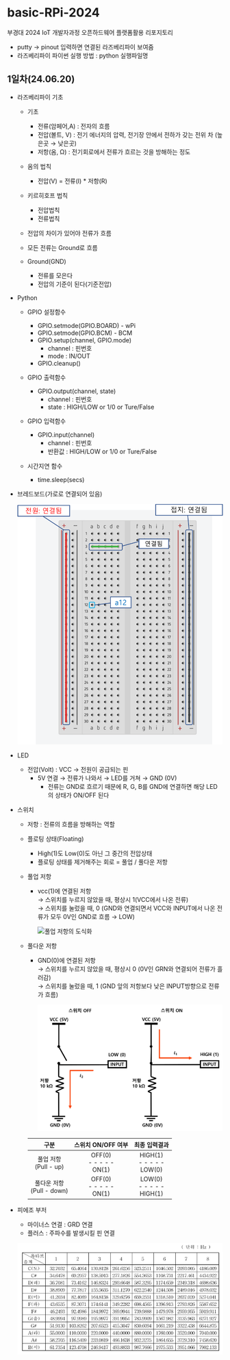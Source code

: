 # basic-RPi-2024
부경대 2024 IoT 개발자과정 오픈하드웨어 플랫폼활용 리포지토리

- putty &rarr; pinout 입력하면 연결된 라즈베리파이 보여줌
- 라즈베리파이 파이썬 실행 방법 : python 실행파일명

## 1일차(24.06.20)
- 라즈베리파이 기초
    - 기초
        - 전류(암페어,A) : 전자의 흐름
        - 전압(볼트, V) : 전기 에너지의 압력, 전기장 안에서 전하가 갖는 전위 차 (높은곳 &rarr; 낮은곳)
        - 저항(옴, Ω) : 전기회로에서 전류가 흐르는 것을 방해하는 정도
    
    - 옴의 법칙
        - 전압(V) = 전류(I) * 저항(R)

    - 키르히호프 법칙
        - 전압법칙
        - 전류법칙

    - 전압의 차이가 있어야 전류가 흐름
    - 모든 전류는 Ground로 흐름
    - Ground(GND)
        - 전류를 모은다
        - 전압의 기준이 된다(기준전압)

- Python
    - GPIO 설정함수
        - GPIO.setmode(GPIO.BOARD) - wPi
        - GPIO.setmode(GPIO.BCM) - BCM
        - GPIO.setup(channel, GPIO.mode)
            - channel : 핀번호
            - mode : IN/OUT
        - GPIO.cleanup()
    
    - GPIO 출력함수
        - GPIO.output(channel, state)
            - channel : 핀번호
            - state : HIGH/LOW or 1/0 or Ture/False
    
    - GPIO 입력함수
        - GPIO.input(channel)
            - channel : 핀번호
            - 반환값 : HIGH/LOW or 1/0 or Ture/False
    
    - 시간지연 함수
        - time.sleep(secs)

- 브레드보드(가로로 연결되어 있음)

    ![브레드보드](https://raw.githubusercontent.com/HyungJuu/basic-RPi-2024/main/images/rpi001.png)

- LED
    - 전압(Volt) : VCC &rarr; 전원이 공급되는 핀
        - 5V 연결 &rarr; 전류가 나와서 &rarr; LED를 거쳐 &rarr; GND (0V)
            - 전류는 GND로 흐르기 때문에 R, G, B를 GND에 연결하면 해당 LED의 상태가 ON/OFF 된다

- 스위치
    - 저항 : 전류의 흐름을 방해하는 역할
    - 플로팅 상태(Floating)
        - High(1)도 Low(0)도 아닌 그 중간의 전압상태
        - 플로팅 상태를 제거해주는 회로 = 풀업 / 풀다운 저항
        
    - 풀업 저항
        - vcc(1)에 연결된 저항  
            &rarr; 스위치를 누르지 않았을 때, 평상시 1(VCC에서 나온 전류)  
            &rarr; 스위치를 눌렀을 때, 0 (GND와 연결되면서 VCC와 INPUT에서 나온 전류가 모두 0V인 GND로 흐름 &rarr; LOW)  

            ![풀업 저항의 도식화]((https://raw.githubusercontent.com/HyungJuu/basic-RPi-2024/main/images/rpi002.png))

    - 풀다운 저항
        - GND(0)에 연결된 저항  
            &rarr; 스위치를 누르지 않았을 때, 평상시 0 (0V인 GRN와 연결되어 전류가 흘러감)  
            &rarr; 스위치를 눌렀을 때, 1 (GND 앞의 저항보다 낮은 INPUT방향으로 전류가 흐름)  

            ![풀다운 저항의 도식화](https://raw.githubusercontent.com/HyungJuu/basic-RPi-2024/main/images/rpi003.png)

        | 구분 | 스위치 ON/OFF 여부 | 최종 입력결과 |
        | :---: | :---: | :---: |
        | 풀업 저항<br>(Pull - up) | OFF(0)<br>- - - - -<br>ON(1) | HIGH(1)<br>- - - - -<br>LOW(0) |
        | 풀다운 저항<br>(Pull - down) | OFF(0)<br>- - - - -<br>ON(1) | LOW(0)<br>- - - - -<br>HIGH(1) |

- 피에조 부저
    - 마이너스 연결 : GRD 연결
    - 플러스 : 주파수를 발생시킬 핀 연결

    ![피에조 주파수](https://raw.githubusercontent.com/HyungJuu/basic-RPi-2024/main/images/rpi004.png)
